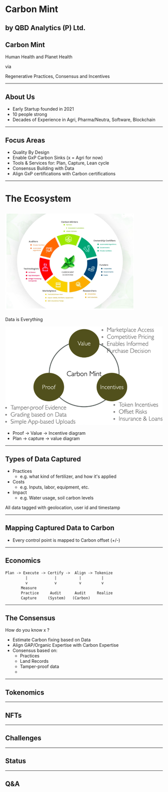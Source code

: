 # Carbon Mint
by QBD Analytics (P) Ltd.
---
## Carbon Mint

Human Health and Planet Health 

via 

Regenerative Practices, Consensus and Incentives

---
## About Us

* Early Startup founded in 2021
* 10 people strong
* Decades of Experience in Agri, Pharma/Neutra, Software, Blockchain

---
## Focus Areas

* Quality By Design
* Enable GxP Carbon Sinks (x = Agri for now)
* Tools & Services for: Plan, Capture, Lean cycle
* Consensus Building with Data
* Align GxP certifications with Carbon certifications

---
# The Ecosystem
![Ecosystem](mint/images/cm-ecosystem.png)
---
Data is Everything

![Ecosystem](mint/images/3-pillars.png)
* Proof -> Value -> Incentive diagram
* Plan -> capture -> value diagram

---
## Types of Data Captured

* Practices
  * e.g. what kind of fertilizer, and how it's applied
* Costs
  * e.g. Inputs, labor, equipment, etc.
* Impact
  * e.g. Water usage, soil carbon levels

All data tagged with geolocation, user id and timestamp

---
## Mapping Captured Data to Carbon

* Every control point is mapped to Carbon offset (+/-)
---
## Economics
```
Plan -> Execute -> Certify ->  Align -> Tokenize
         |            |          |         |
         v            v          v         v
       Measure
       Practice     Audit      Audit     Realize
       Capture     (System)   (Carbon)
```
---
## The Consensus
How do you know x ?

* Estimate Carbon fixing based on Data
* Align GAP/Organic Expertise with Carbon Expertise
* Consensus based on:
  * Practices
  * Land Records
  * Tamper-proof data
  * 

---
## Tokenomics

---
## NFTs

---
## Challenges

---
## Status


---
## Q&A
